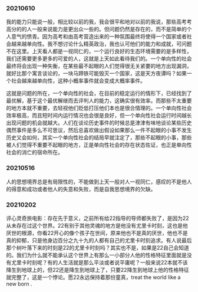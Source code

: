 

### 20210610

我的能力只能说一般，相比较以前的我，我会很平和地对以前的我说，那些高考考高分的的人一般来说能力是更出众一些的。但问题仍然是存在的，而不是简单的个人意气的愤青。因为高考和由高考营造出来的一种氛围最终将使得一个国家或者社会越来越单向性。我不想讨论什么精英政治，我也认可他们的能力和成就，可问题不在这里。上天看人都是一视同仁的，一个运行良好的生态环境需要的是多样性，我们还需要更多更多的可爱的人，这就是上天如此看待我们的。一个单向性的社会最终将会出现一种失衡，在某些最不起眼的人们觉得很无关紧要的地方出现漏洞，就好比那个寓言谈论的，一块马蹄铁可能毁灭一个国家，这是天方夜谭吗？如果一个社会越来越单向性，这种小概率事件就会变成大概率事件。

这就是问题的所在，一个单向性的社会，在目前的稳定运行的情形下，已经找到了最优解，基于这个最优解继而去评判人的能力，这确实很有效率。而那些不太重要的地方本就不重要，去轻视他们贬低打压他们本也是很合情理的。一个单向性社会效率极高，而且短时间内运行情况也会很是良好，但一个单向性社会运行时间越长出现问题的机会就越大。人们在谈论历史事件的时候总是津津有味地谈论某些历史偶然事件是多么不可思议，然后总喜欢做出假设如果那么一件不起眼的小事不发生历史又会如何，其实一个单向性社会的结局早就注定了，那些不起眼的小事，那些被人们觉得不重要不起眼的地方，正是单向性社会的存在状态佐证，也正是单向性社会的消亡的宿命所在。

### 20210516

人的思想境界总是有局限性的，不能做到上天一般对人一视同仁，感叹的不是他人的得意和成功或者他人的失意和失败，而是自我思想境界的欠缺。

### 20210202

评心灵奇旅电影：存在先于意义，之前所有给22指导的导师都失败了，是因为22从未存在过这个世界。22有别于其他灵魂的地方是他没有尤里卡时刻，这也是他厌世的根源，你看22开心的像个孩子在世间，原来他也不是真的厌世，他也不是真的抑郁，只是他身边百分之九十九的人都有自己的尤里卡时刻追求。有人说最后那个树叶落下来的时刻是22的尤里卡时刻吗？其实也不是，如果是22自己会知道的。我们为什么就不能承认这个世界上有那么一小部分人他的性格特征里面就是没有尤里卡时刻呢？有的人生活就是那么平淡或者说平庸呢？一般来说22本就不该降生到地球上的，但22还是降生到地球上了，只要22降生到地球上他的性格特征就完整了，这是一个悖论。愿22永远保持着那份童真，treat the world like a new born .